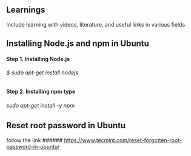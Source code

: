 
## Learnings

Include learning with videos, literature, and useful links in various fields

## Installing Node.js and npm in Ubuntu

#### Step 1.  Installing Node.js
######  $ sudo apt-get install nodejs

#### Step 2. Installing npm type
###### sudo apt-get install -y npm


## Reset root password in Ubuntu
follow the link ###### https://www.tecmint.com/reset-forgotten-root-password-in-ubuntu/
